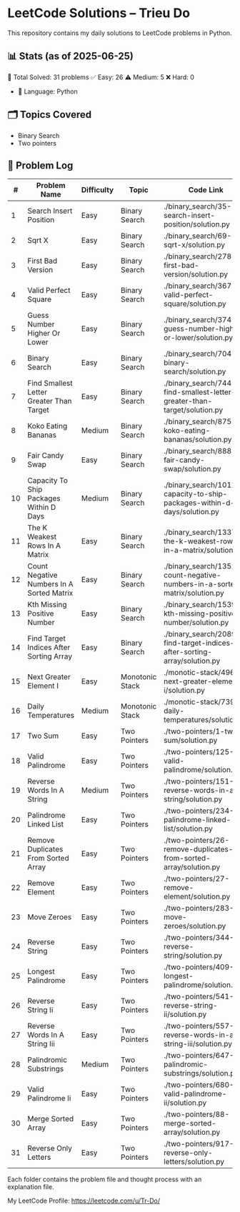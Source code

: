 # LeetCode Solutions – Trieu Do

This repository contains my daily solutions to LeetCode problems in Python.

## 📊 Stats (as of 2025-06-25)
🧠 Total Solved: 31 problems
✅ Easy: 26
⚠️ Medium: 5
❌ Hard: 0
- 💬 Language: Python

## 🗂 Topics Covered
- Binary Search
- Two pointers

## 📁 Problem Log

| #  | Problem Name                              | Difficulty   | Topic            | Code Link                                                                  |
|----|-------------------------------------------|--------------|------------------|----------------------------------------------------------------------------|
| 1  | Search Insert Position                    | Easy         | Binary Search    | ./binary_search/35-search-insert-position/solution.py                      |
| 2  | Sqrt X                                    | Easy         | Binary Search    | ./binary_search/69-sqrt-x/solution.py                                      |
| 3  | First Bad Version                         | Easy         | Binary Search    | ./binary_search/278-first-bad-version/solution.py                          |
| 4  | Valid Perfect Square                      | Easy         | Binary Search    | ./binary_search/367-valid-perfect-square/solution.py                       |
| 5  | Guess Number Higher Or Lower              | Easy         | Binary Search    | ./binary_search/374-guess-number-higher-or-lower/solution.py               |
| 6  | Binary Search                             | Easy         | Binary Search    | ./binary_search/704-binary-search/solution.py                              |
| 7  | Find Smallest Letter Greater Than Target  | Easy         | Binary Search    | ./binary_search/744-find-smallest-letter-greater-than-target/solution.py   |
| 8  | Koko Eating Bananas                       | Medium       | Binary Search    | ./binary_search/875-koko-eating-bananas/solution.py                        |
| 9  | Fair Candy Swap                           | Easy         | Binary Search    | ./binary_search/888-fair-candy-swap/solution.py                            |
| 10 | Capacity To Ship Packages Within D Days   | Medium       | Binary Search    | ./binary_search/1011-capacity-to-ship-packages-within-d-days/solution.py   |
| 11 | The K Weakest Rows In A Matrix            | Easy         | Binary Search    | ./binary_search/1337-the-k-weakest-rows-in-a-matrix/solution.py            |
| 12 | Count Negative Numbers In A Sorted Matrix | Easy         | Binary Search    | ./binary_search/1351-count-negative-numbers-in-a-sorted-matrix/solution.py |
| 13 | Kth Missing Positive Number               | Easy         | Binary Search    | ./binary_search/1539-kth-missing-positive-number/solution.py               |
| 14 | Find Target Indices After Sorting Array   | Easy         | Binary Search    | ./binary_search/2089-find-target-indices-after-sorting-array/solution.py   |
| 15 | Next Greater Element I                    | Easy         | Monotonic Stack  | ./monotic-stack/496-next-greater-element-i/solution.py                     |
| 16 | Daily Temperatures                        | Medium       | Monotonic Stack  | ./monotic-stack/739-daily-temperatures/solution.py                         |
| 17 | Two Sum                                   | Easy         | Two Pointers     | ./two-pointers/1-two-sum/solution.py                                       |
| 18 | Valid Palindrome                          | Easy         | Two Pointers     | ./two-pointers/125-valid-palindrome/solution.py                            |
| 19 | Reverse Words In A String                 | Medium       | Two Pointers     | ./two-pointers/151-reverse-words-in-a-string/solution.py                   |
| 20 | Palindrome Linked List                    | Easy         | Two Pointers     | ./two-pointers/234-palindrome-linked-list/solution.py                      |
| 21 | Remove Duplicates From Sorted Array       | Easy         | Two Pointers     | ./two-pointers/26-remove-duplicates-from-sorted-array/solution.py          |
| 22 | Remove Element                            | Easy         | Two Pointers     | ./two-pointers/27-remove-element/solution.py                               |
| 23 | Move Zeroes                               | Easy         | Two Pointers     | ./two-pointers/283-move-zeroes/solution.py                                 |
| 24 | Reverse String                            | Easy         | Two Pointers     | ./two-pointers/344-reverse-string/solution.py                              |
| 25 | Longest Palindrome                        | Easy         | Two Pointers     | ./two-pointers/409-longest-palindrome/solution.py                          |
| 26 | Reverse String Ii                         | Easy         | Two Pointers     | ./two-pointers/541-reverse-string-ii/solution.py                           |
| 27 | Reverse Words In A String Iii             | Easy         | Two Pointers     | ./two-pointers/557-reverse-words-in-a-string-iii/solution.py               |
| 28 | Palindromic Substrings                    | Medium       | Two Pointers     | ./two-pointers/647-palindromic-substrings/solution.py                      |
| 29 | Valid Palindrome Ii                       | Easy         | Two Pointers     | ./two-pointers/680-valid-palindrome-ii/solution.py                         |
| 30 | Merge Sorted Array                        | Easy         | Two Pointers     | ./two-pointers/88-merge-sorted-array/solution.py                           |
| 31 | Reverse Only Letters                      | Easy         | Two Pointers     | ./two-pointers/917-reverse-only-letters/solution.py                        |

Each folder contains the problem file and thought process with an explanation file.

My LeetCode Profile:
https://leetcode.com/u/Tr-Do/